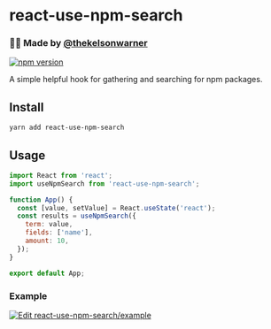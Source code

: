 # react-use-npm-search

### 🙋‍♂️ Made by [@thekelsonwarner](https://twitter.com/thekelsonwarner)


[![npm version](https://badge.fury.io/js/react-use-npm-search.svg)](https://badge.fury.io/js/react-use-npm-search)

A simple helpful hook for gathering and searching for npm packages.

## Install

```bash
yarn add react-use-npm-search
```

## Usage

```jsx
import React from 'react';
import useNpmSearch from 'react-use-npm-search';

function App() {
  const [value, setValue] = React.useState('react');
  const results = useNpmSearch({
    term: value,
    fields: ['name'],
    amount: 10,
  });
}

export default App;
```

### Example

[![Edit react-use-npm-search/example](https://codesandbox.io/static/img/play-codesandbox.svg)](https://codesandbox.io/s/readmeexplorer-z61co?fontsize=14)
